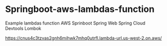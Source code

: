 # Springboot-aws-lambdas-function
Example lambdas function AWS Sprinboot Spring Web Spring Cloud Devtools Lombok


https://cnus4c3tzvas2gnh6mihwk7mhq0utrfl.lambda-url.us-west-2.on.aws/
